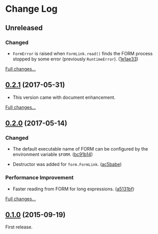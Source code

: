 # Change Log

## Unreleased

### Changed

- `FormError` is raised when `FormLink.read()` finds the FORM process stopped by
  some error (previously `RuntimeError`).
  ([1e1ae33](https://github.com/tueda/python-form/commit/1e1ae33))

[Full changes...](https://github.com/tueda/python-form/compare/v0.2.1...HEAD)

## [0.2.1](https://github.com/tueda/python-form/releases/tag/v0.2.1) (2017-05-31)

- This version came with document enhancement.

[Full changes...](https://github.com/tueda/python-form/compare/v0.2.0...v0.2.1)

## [0.2.0](https://github.com/tueda/python-form/releases/tag/v0.2.0) (2017-05-14)

### Changed

- The default executable name of FORM can be configured by the environment
  variable `$FORM`.
  ([bc91b14](https://github.com/tueda/python-form/commit/bc91b14))

- Destructor was added for `form.FormLink`.
  ([ac5babe](https://github.com/tueda/python-form/commit/ac5babe))

### Performance Improvement

- Faster reading from FORM for long expressions.
  ([a5131bf](https://github.com/tueda/python-form/commit/a5131bf))

[Full changes...](https://github.com/tueda/python-form/compare/v0.1.0...v0.2.0)

## [0.1.0](https://github.com/tueda/python-form/releases/tag/v0.1.0) (2015-09-19)

First release.
